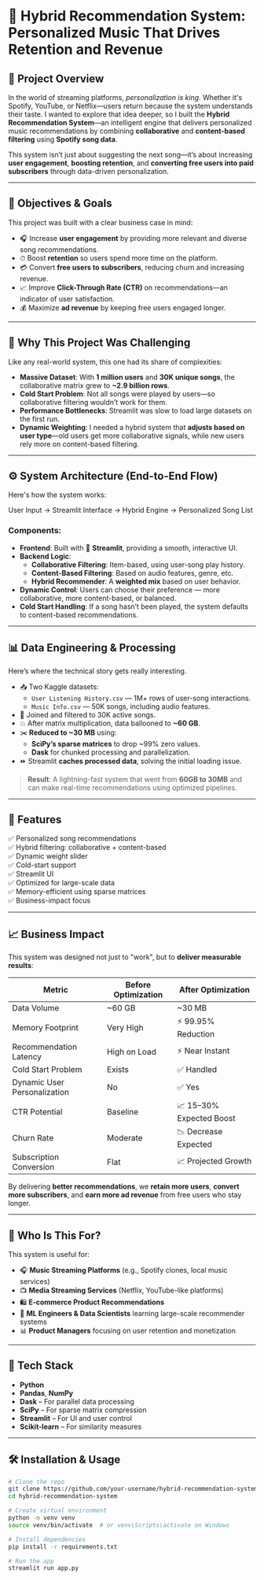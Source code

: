 # 🎵 Hybrid Recommendation System: Personalized Music That Drives Retention and Revenue

## 🚀 Project Overview

In the world of streaming platforms, *personalization is king*. Whether it's Spotify, YouTube, or Netflix—users return because the system understands their taste. I wanted to explore that idea deeper, so I built the **Hybrid Recommendation System**—an intelligent engine that delivers personalized music recommendations by combining **collaborative** and **content-based filtering** using **Spotify song data**.

This system isn’t just about suggesting the next song—it’s about increasing **user engagement**, **boosting retention**, and **converting free users into paid subscribers** through data-driven personalization.

---

## 🎯 Objectives & Goals

This project was built with a clear business case in mind:

- 🎧 Increase **user engagement** by providing more relevant and diverse song recommendations.
- ⏱ Boost **retention** so users spend more time on the platform.
- 💳 Convert **free users to subscribers**, reducing churn and increasing revenue.
- 📈 Improve **Click-Through Rate (CTR)** on recommendations—an indicator of user satisfaction.
- 💰 Maximize **ad revenue** by keeping free users engaged longer.

---

## 🧩 Why This Project Was Challenging

Like any real-world system, this one had its share of complexities:

- **Massive Dataset**: With **1 million users** and **30K unique songs**, the collaborative matrix grew to **~2.9 billion rows**.
- **Cold Start Problem**: Not all songs were played by users—so collaborative filtering wouldn’t work for them.
- **Performance Bottlenecks**: Streamlit was slow to load large datasets on the first run.
- **Dynamic Weighting**: I needed a hybrid system that **adjusts based on user type**—old users get more collaborative signals, while new users rely more on content-based filtering.

---

## ⚙️ System Architecture (End-to-End Flow)

Here's how the system works:

User Input → Streamlit Interface → Hybrid Engine → Personalized Song List


### Components:

- **Frontend**: Built with 🧼 **Streamlit**, providing a smooth, interactive UI.
- **Backend Logic**:
  - **Collaborative Filtering**: Item-based, using user-song play history.
  - **Content-Based Filtering**: Based on audio features, genre, etc.
  - **Hybrid Recommender**: A **weighted mix** based on user behavior.
- **Dynamic Control**: Users can choose their preference — more collaborative, more content-based, or balanced.
- **Cold Start Handling**: If a song hasn’t been played, the system defaults to content-based recommendations.

---

## 📊 Data Engineering & Processing

Here’s where the technical story gets really interesting.

- 📥 Two Kaggle datasets:
  - `User Listening History.csv` — 1M+ rows of user-song interactions.
  - `Music Info.csv` — 50K songs, including audio features.
- 🔗 Joined and filtered to 30K active songs.
- 💥 After matrix multiplication, data ballooned to **~60 GB**.
- ✂️ **Reduced to ~30 MB** using:
  - **SciPy’s sparse matrices** to drop ~99% zero values.
  - **Dask** for chunked processing and parallelization.
- ⏩ Streamlit **caches processed data**, solving the initial loading issue.

> **Result**: A lightning-fast system that went from **60GB to 30MB** and can make real-time recommendations using optimized pipelines.

---

## 🎁 Features

✅ Personalized song recommendations  
✅ Hybrid filtering: collaborative + content-based  
✅ Dynamic weight slider  
✅ Cold-start support  
✅ Streamlit UI  
✅ Optimized for large-scale data  
✅ Memory-efficient using sparse matrices  
✅ Business-impact focus

---

## 📈 Business Impact

This system was designed not just to "work", but to **deliver measurable results**:

| Metric                         | Before Optimization | After Optimization |
|-------------------------------|---------------------|--------------------|
| Data Volume                   | ~60 GB              | ~30 MB             |
| Memory Footprint              | Very High           | ⚡ 99.95% Reduction |
| Recommendation Latency       | High on Load        | ⚡ Near Instant     |
| Cold Start Problem            | Exists              | ✅ Handled          |
| Dynamic User Personalization | No                  | ✅ Yes              |
| CTR Potential                 | Baseline            | 📈 15–30% Expected Boost |
| Churn Rate                    | Moderate            | 📉 Decrease Expected |
| Subscription Conversion      | Flat                | 📈 Projected Growth |

By delivering **better recommendations**, we **retain more users**, **convert more subscribers**, and **earn more ad revenue** from free users who stay longer.

---

## 👥 Who Is This For?

This system is useful for:

- 🎧 **Music Streaming Platforms** (e.g., Spotify clones, local music services)
- 📺 **Media Streaming Services** (Netflix, YouTube-like platforms)
- 🛍 **E-commerce Product Recommendations**
- 🧠 **ML Engineers & Data Scientists** learning large-scale recommender systems
- 📊 **Product Managers** focusing on user retention and monetization

---

## 🧰 Tech Stack

- **Python**
- **Pandas**, **NumPy**
- **Dask** – For parallel data processing
- **SciPy** – For sparse matrix compression
- **Streamlit** – For UI and user control
- **Scikit-learn** – For similarity measures

---

## 🛠 Installation & Usage

```bash
# Clone the repo
git clone https://github.com/your-username/hybrid-recommendation-system.git
cd hybrid-recommendation-system

# Create virtual environment
python -m venv venv
source venv/bin/activate  # or venv\Scripts\activate on Windows

# Install dependencies
pip install -r requirements.txt

# Run the app
streamlit run app.py
```
